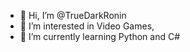 - 👋 Hi, I’m @TrueDarkRonin
- 👀 I’m interested in Video Games, 
- 🌱 I’m currently learning Python and C#

<!---
TrueDarkRonin/TrueDarkRonin is a ✨ special ✨ repository because its `README.md` (this file) appears on your GitHub profile.
You can click the Preview link to take a look at your changes.
--->
